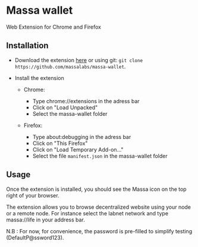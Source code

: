 # Massa wallet

Web Extension for Chrome and Firefox

## Installation

- Download the extension [here](https://github.com/massalabs/massa/blob/2460/massa-wallet.zip) or using git: `git clone https://github.com/massalabs/massa-wallet`.

- Install the extension
  - Chrome:
    - Type chrome://extensions in the adress bar
    - Click on "Load Unpacked"
    - Select the massa-wallet folder

  - Firefox:
    - Type about:debugging in the adress bar
    - Click on "This Firefox"
    - Click on "Load Temporary Add-on..."
    - Select the file `manifest.json` in the massa-wallet folder

## Usage

Once the extension is installed, you should see the Massa icon on the top right of your browser.

The extension allows you to browse decentralized website using your node or a remote node. For instance select the labnet network and type massa://life in your address bar.

N.B : For now, for convenience, the password is pre-filled to simplify testing (DefaultP@ssword123).
